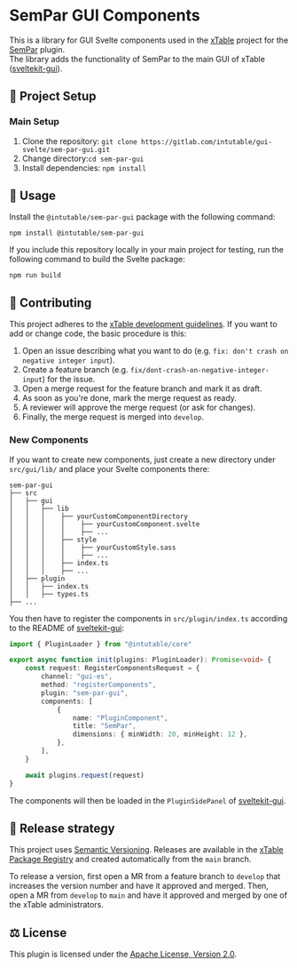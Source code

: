 # SemPar GUI Components

This is a library for GUI Svelte components used in the [xTable] project for the [SemPar][sem-par] plugin.  
The library adds the functionality of SemPar to the main GUI of xTable ([sveltekit-gui]).

## 🔧 Project Setup
### Main Setup

1. Clone the repository: `git clone https://gitlab.com/intutable/gui-svelte/sem-par-gui.git`
2. Change directory:`cd sem-par-gui`
3. Install dependencies: `npm install`

## 🏃 Usage

Install the `@intutable/sem-par-gui` package with the following command:

```
npm install @intutable/sem-par-gui
```

If you include this repository locally in your main project for testing, run the following command to build the Svelte package:

```
npm run build
```

## 👥 Contributing
This project adheres to the [xTable development guidelines][development-guidelines]. If you want to add or change code, the basic procedure is this:

1. Open an issue describing what you want to do (e.g. `fix: don't crash on negative integer input`).
2. Create a feature branch (e.g. `fix/dont-crash-on-negative-integer-input`) for the issue.
3. Open a merge request for the feature branch and mark it as draft.
4. As soon as you're done, mark the merge request as ready.
5. A reviewer will approve the merge request (or ask for changes).
6. Finally, the merge request is merged into `develop`.

### New Components
If you want to create new components, just create a new directory under `src/gui/lib/` and place your Svelte components there:

    sem-par-gui
    ├── src
    │   ├── gui
    │   │   ├── lib
    │   │   │    ├── yourCustomComponentDirectory
    │   │   │    │    ├── yourCustomComponent.svelte
    │   │   │    │    ├── ...
    │   │   │    ├── style
    │   │   │    │    ├── yourCustomStyle.sass
    │   │   │    │    ├── ...
    │   │   │    ├── index.ts
    │   │   │    ├── ...
    │   ├── plugin
    │   │   ├── index.ts
    │   │   ├── types.ts
    ├── ...

You then have to register the components in `src/plugin/index.ts` according to the README of [sveltekit-gui]:

```ts
import { PluginLoader } from "@intutable/core"

export async function init(plugins: PluginLoader): Promise<void> {
    const request: RegisterComponentsRequest = {
        channel: "gui-es",
        method: "registerComponents",
        plugin: "sem-par-gui",
        components: [
            {
                name: "PluginComponent",
                title: "SemPar",
                dimensions: { minWidth: 20, minHeight: 12 },
            },
        ],
    }

    await plugins.request(request)
}
```

The components will then be loaded in the `PluginSidePanel` of [sveltekit-gui].

## 🏁 Release strategy
This project uses [Semantic Versioning][semver]. Releases are available in the [xTable Package Registry][sem-par-gui-packages] and created automatically from the `main` branch.

To release a version, first open a MR from a feature branch to `develop` that increases the version number and have it approved and merged. Then, open a MR from `develop` to `main` and have it approved and merged by one of the xTable administrators.

## ⚖️ License
This plugin is licensed under the [Apache License, Version 2.0][apache2].

[xTable]: https://gitlab.com/intutable
[sem-par]: https://gitlab.com/intutable/sem-par
[sveltekit-gui]: https://gitlab.com/intutable/sveltekit-gui
[development-guidelines]: https://intutable.gitlab.io/intutable/contributing/
[semver]: https://semver.org
[sem-par-gui-packages]: https://gitlab.com/groups/intutable/-/packages?type=&orderBy=name&sort=desc&search[]=%40intutable%2Fsem-par-gui&search[]=
[apache2]: https://www.apache.org/licenses/LICENSE-2.0
